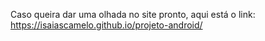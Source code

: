 Caso queira dar uma olhada no site pronto, aqui está o link: https://isaiascamelo.github.io/projeto-android/
